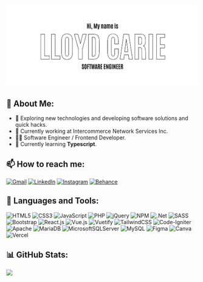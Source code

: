 ![Header](https://github.com/lloydobligado/lloydobligado/blob/main/github-cover.png "Header")

## 💫 About Me:
- 🤔 Exploring new technologies and developing software solutions and quick hacks.
- 💼 Currently working at Intercommerce Network Services Inc.
- 👨‍💻 Software Engineer / Frontend Developer.
- 🌱 Currently learning **Typescript**. <!-- ![Next JS](https://img.shields.io/badge/Next-black?logo=next.js&logoColor=white) -->

## 📫 How to reach me:
[![Gmail](https://img.shields.io/badge/Gmail-f5f5f5?style=flat-square&logo=Gmail&logoColor=121212)](mailto:lloydobligado@gmail.com)
[![LinkedIn](https://img.shields.io/badge/LinkedIn-f5f5f5?style=flat-square&logo=linkedin&logoColor=121212)](https://linkedin.com/in/lloyd-carie-obligado-0b659a18a)
[![Instagram](https://img.shields.io/badge/Instagram-f5f5f5?style=flat-square&logo=Instagram&logoColor=121212)](https://instagram.com/loideu_kaeli)
[![Behance](https://img.shields.io/badge/Behance-f5f5f5?style=flat-square&logo=behance&logoColor=121212)](https://behance.net/lloydobligado)
<!-- [![Facebook](https://img.shields.io/badge/Facebook-f5f5f5?style=flat-square&logo=Facebook&logoColor=121212)](https://facebook.com/lloydcarie) --> 

## 🔨 Languages and Tools:
![HTML5](https://img.shields.io/badge/HTML5-f5f5f5?style=flat-square&logo=html5&logoColor=121212&labelColor=f5f5f5&label=%20)
![CSS3](https://img.shields.io/badge/CSS3-f5f5f5?style=flat-square&logo=css3&logoColor=121212&labelColor=f5f5f5&label=%20)
![JavaScript](https://img.shields.io/badge/JavaScript-f5f5f5?style=flat-square&logo=javascript&logoColor=121212&labelColor=f5f5f5&label=%20)
![PHP](https://img.shields.io/badge/PHP-f5f5f5?style=flat-square&logo=php&logoColor=121212&labelColor=f5f5f5&label=%20)
![jQuery](https://img.shields.io/badge/jQuery-f5f5f5?style=flat-square&logo=jquery&logoColor=121212&labelColor=f5f5f5&label=%20)
![NPM](https://img.shields.io/badge/NPM-f5f5f5?style=flat-square&logo=npm&logoColor=121212&labelColor=f5f5f5&label=%20)
![.Net](https://img.shields.io/badge/.NET-f5f5f5?style=flat-square&logo=.net&logoColor=121212&labelColor=f5f5f5&label=%20)
![SASS](https://img.shields.io/badge/SASS-f5f5f5?style=flat-square&logo=SASS&logoColor=121212&labelColor=f5f5f5&label=%20)
![Bootstrap](https://img.shields.io/badge/Bootstrap-f5f5f5?style=flat-square&logo=bootstrap&logoColor=121212&labelColor=f5f5f5&label=%20)
![React.js](https://img.shields.io/badge/React.js-f5f5f5?style=flat-square&logo=react&logoColor=121212&labelColor=f5f5f5&label=%20)
![Vue.js](https://img.shields.io/badge/Vue.js-f5f5f5?style=flat-square&logo=vuedotjs&logoColor=121212&labelColor=f5f5f5&label=%20)
![Vuetify](https://img.shields.io/badge/Vuetify-f5f5f5?style=flat-square&logo=vuetify&logoColor=121212&labelColor=f5f5f5&label=%20)
![TailwindCSS](https://img.shields.io/badge/TailwindCSS-f5f5f5?style=flat-square&logo=tailwind-css&logoColor=121212&labelColor=f5f5f5&label=%20)
![Code-Igniter](https://img.shields.io/badge/CodeIgniter-f5f5f5?style=flat-square&logo=codeIgniter&logoColor=121212&labelColor=f5f5f5&label=%20)
![Apache](https://img.shields.io/badge/Apache-f5f5f5?style=flat-square&logo=apache&logoColor=121212&labelColor=f5f5f5&label=%20)
![MariaDB](https://img.shields.io/badge/MariaDB-f5f5f5?style=flat-square&logo=mariadb&logoColor=121212&labelColor=f5f5f5&label=%20)
![MicrosoftSQLServer](https://img.shields.io/badge/Microsoft%20SQL%20Server-f5f5f5?style=flat-square&logo=microsoft%20sql%20server&logoColor=121212&labelColor=f5f5f5&label=%20)
![MySQL](https://img.shields.io/badge/MySQL-f5f5f5?style=flat-square&logo=mysql&logoColor=121212&labelColor=f5f5f5&label=%20)
![Figma](https://img.shields.io/badge/Figma-f5f5f5?style=flat-square&logo=figma&logoColor=121212&labelColor=f5f5f5&label=%20)
![Canva](https://img.shields.io/badge/Canva-f5f5f5?style=flat-square&logo=Canva&logoColor=121212&labelColor=f5f5f5&label=%20)
![Vercel](https://img.shields.io/badge/Vercel-f5f5f5?style=flat-square&logo=vercel&logoColor=121212&labelColor=f5f5f5&label=%20)
<!-- ![Typescript](https://img.shields.io/badge/typescript-f5f5f5?style=flat-square&logo=typescript&logoColor=121212&label=%20) -->
<!-- ![Python](https://img.shields.io/badge/python-3670A0?style=flat-square&logo=python&logoColor=white)  --> 
<!--  ![JWT](https://img.shields.io/badge/JWT-black?style=flat-square&logo=JSON%20web%20tokens) --> 
<!--  ![NodeJS](https://img.shields.io/badge/node.js-6DA55F?style=flat-square&logo=node.js&logoColor=white) -->  
<!--  ![Arduino](https://img.shields.io/badge/-Arduino-00979D?style=flat-square&logo=Arduino&logoColor=white) -->
<!--  ![Adobe Lightroom](https://img.shields.io/badge/Adobe%20Lightroom-31A8FF.svg?style=flat-square&logo=Adobe%20Lightroom&logoColor=white)  --> 

## 📊 GitHub Stats:
<a href='https://github.com/lloydobligado/github-stats-transparent'>
  
<!-- ![](https://github-readme-stats.vercel.app/api?username=lloydobligado&theme=dark&hide_border=false&include_all_commits=true&count_private=true)<br/> -->
![](https://github-readme-stats.vercel.app/api/top-langs/?username=lloydobligado&theme=dark&hide_border=false&include_all_commits=true&count_private=true&layout=compact&langs_count=6&bg_color=f5f5f5&title_color=121212&text_color=121212)



</a>
